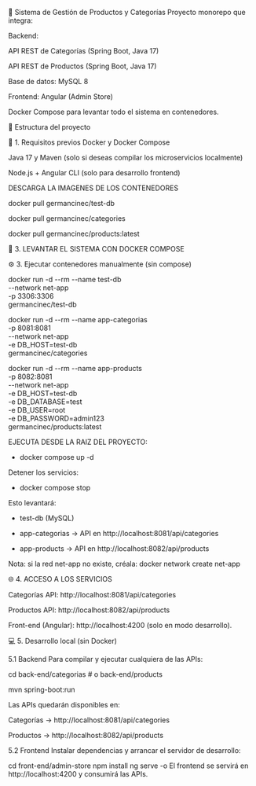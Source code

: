 🛒 Sistema de Gestión de Productos y Categorías
Proyecto monorepo que integra:

Backend:

API REST de Categorías (Spring Boot, Java 17)

API REST de Productos (Spring Boot, Java 17)

Base de datos: MySQL 8

Frontend: Angular (Admin Store)

Docker Compose para levantar todo el sistema en contenedores.

📂 Estructura del proyecto

🚀 1. Requisitos previos
Docker y Docker Compose

Java 17 y Maven (solo si deseas compilar los microservicios localmente)

Node.js + Angular CLI (solo para desarrollo frontend)


DESCARGA LA IMAGENES DE LOS CONTENEDORES

docker pull germancinec/test-db

docker pull germancinec/categories

docker pull germancinec/products:latest


🐳 3. LEVANTAR EL SISTEMA CON DOCKER COMPOSE

⚙️ 3. Ejecutar contenedores manualmente (sin compose)

docker run -d --rm --name test-db \
  --network net-app \
  -p 3306:3306 \
  germancinec/test-db

docker run -d --rm --name app-categorias \
  -p 8081:8081 \
  --network net-app \
  -e DB_HOST=test-db \
  germancinec/categories

docker run -d --rm --name app-products \
  -p 8082:8081 \
  --network net-app \
  -e DB_HOST=test-db \
  -e DB_DATABASE=test \
  -e DB_USER=root \
  -e DB_PASSWORD=admin123 \
  germancinec/products:latest

EJECUTA DESDE LA RAIZ DEL PROYECTO:

 - docker compose up -d
  
Detener los servicios:

 - docker compose stop

Esto levantará:

  * test-db (MySQL)

  * app-categorias → API en http://localhost:8081/api/categories

  * app-products → API en http://localhost:8082/api/products


  
Nota: si la red net-app no existe, créala:  docker network create net-app


🌐 4. ACCESO A LOS SERVICIOS

Categorías API: http://localhost:8081/api/categories

Productos API: http://localhost:8082/api/products

Front-end (Angular): http://localhost:4200 (solo en modo desarrollo).

💻 5. Desarrollo local (sin Docker)

5.1 Backend
Para compilar y ejecutar cualquiera de las APIs:

cd back-end/categorias   # o back-end/products

mvn spring-boot:run

Las APIs quedarán disponibles en:

Categorías → http://localhost:8081/api/categories

Productos → http://localhost:8082/api/products

5.2 Frontend
Instalar dependencias y arrancar el servidor de desarrollo:

cd front-end/admin-store
npm install
ng serve -o
El frontend se servirá en http://localhost:4200 y consumirá las APIs.

